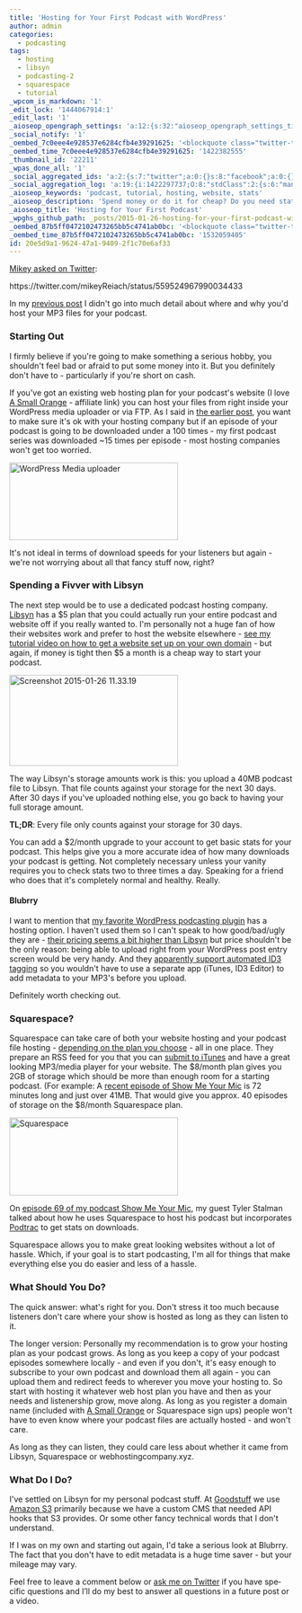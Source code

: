 ```yaml
---
title: 'Hosting for Your First Podcast with WordPress'
author: admin
categories:
  - podcasting
tags:
  - hosting
  - libsyn
  - podcasting-2
  - squarespace
  - tutorial
_wpcom_is_markdown: '1'
_edit_lock: '1444067914:1'
_edit_last: '1'
_aioseop_opengraph_settings: 'a:12:{s:32:"aioseop_opengraph_settings_title";s:0:"";s:31:"aioseop_opengraph_settings_desc";s:0:"";s:36:"aioseop_opengraph_settings_customimg";s:0:"";s:37:"aioseop_opengraph_settings_imagewidth";s:0:"";s:38:"aioseop_opengraph_settings_imageheight";s:0:"";s:32:"aioseop_opengraph_settings_video";s:0:"";s:37:"aioseop_opengraph_settings_videowidth";s:0:"";s:38:"aioseop_opengraph_settings_videoheight";s:0:"";s:35:"aioseop_opengraph_settings_category";s:7:"article";s:34:"aioseop_opengraph_settings_section";s:0:"";s:30:"aioseop_opengraph_settings_tag";s:0:"";s:34:"aioseop_opengraph_settings_setcard";s:7:"summary";}'
_social_notify: '1'
_oembed_7c0eee4e928537e6284cfb4e39291625: '<blockquote class="twitter-tweet" width="550"><p><a href="https://twitter.com/iChris">@iChris</a> if you were me and want to publish my first podcast. How would you go about that? LibSyn? SquareSpace?</p>&mdash; Mikey Reiach (@mikeyReiach) <a href="https://twitter.com/mikeyReiach/status/559524967990034433">January 26, 2015</a></blockquote><script async src="//platform.twitter.com/widgets.js" charset="utf-8"></script>'
_oembed_time_7c0eee4e928537e6284cfb4e39291625: '1422382555'
_thumbnail_id: '22211'
_wpas_done_all: '1'
_social_aggregated_ids: 'a:2:{s:7:"twitter";a:0:{}s:8:"facebook";a:0:{}}'
_social_aggregation_log: 'a:19:{i:1422297737;O:8:"stdClass":2:{s:6:"manual";b:0;s:5:"items";a:0:{}}i:1422299600;O:8:"stdClass":2:{s:6:"manual";b:0;s:5:"items";a:0:{}}i:1422303145;O:8:"stdClass":2:{s:6:"manual";b:0;s:5:"items";a:0:{}}i:1422305039;O:8:"stdClass":2:{s:6:"manual";b:0;s:5:"items";a:0:{}}i:1422308538;O:8:"stdClass":2:{s:6:"manual";b:0;s:5:"items";a:0:{}}i:1422312204;O:8:"stdClass":2:{s:6:"manual";b:0;s:5:"items";a:0:{}}i:1422319453;O:8:"stdClass":2:{s:6:"manual";b:0;s:5:"items";a:0:{}}i:1422334654;O:8:"stdClass":2:{s:6:"manual";b:0;s:5:"items";a:0:{}}i:1422363461;O:8:"stdClass":2:{s:6:"manual";b:0;s:5:"items";a:0:{}}i:1422384326;O:8:"stdClass":2:{s:6:"manual";b:0;s:5:"items";a:0:{}}i:1422386834;O:8:"stdClass":2:{s:6:"manual";b:0;s:5:"items";a:0:{}}i:1422389540;O:8:"stdClass":2:{s:6:"manual";b:0;s:5:"items";a:0:{}}i:1422393245;O:8:"stdClass":2:{s:6:"manual";b:0;s:5:"items";a:0:{}}i:1422401370;O:8:"stdClass":2:{s:6:"manual";b:0;s:5:"items";a:0:{}}i:1422416572;O:8:"stdClass":2:{s:6:"manual";b:0;s:5:"items";a:0:{}}i:1422445442;O:8:"stdClass":2:{s:6:"manual";b:0;s:5:"items";a:0:{}}i:1422489530;O:8:"stdClass":2:{s:6:"manual";b:0;s:5:"items";a:0:{}}i:1422576796;O:8:"stdClass":2:{s:6:"manual";b:0;s:5:"items";a:0:{}}i:1422750415;O:8:"stdClass":2:{s:6:"manual";b:0;s:5:"items";a:0:{}}}'
_aioseop_keywords: 'podcast, tutorial, hosting, website, stats'
_aioseop_description: 'Spend money or do it for cheap? Do you need stats? Should you just use your shared hosting plan with your website hosting company?'
_aioseop_title: 'Hosting for Your First Podcast'
_wpghs_github_path: _posts/2015-01-26-hosting-for-your-first-podcast-with-wordpress.md
_oembed_87b5ff0472102473265bb5c4741ab0bc: '<blockquote class="twitter-tweet" data-width="550" data-dnt="true"><p lang="en" dir="ltr"><a href="https://twitter.com/iChris?ref_src=twsrc%5Etfw">@iChris</a> if you were me and want to publish my first podcast. How would you go about that? LibSyn? SquareSpace?</p>&mdash; Mikey Reiach (@mikeyReiach) <a href="https://twitter.com/mikeyReiach/status/559524967990034433?ref_src=twsrc%5Etfw">January 26, 2015</a></blockquote><script async src="https://platform.twitter.com/widgets.js" charset="utf-8"></script>'
_oembed_time_87b5ff0472102473265bb5c4741ab0bc: '1532059405'
id: 20e5d9a1-9624-47a1-9409-2f1c70e6af33
---
```

<p><a href="https://twitter.com/mikeyReiach/status/559524967990034433">Mikey asked on Twitter</a>:</p>
<p>https://twitter.com/mikeyReiach/status/559524967990034433</p>
<p>In my <a href="https://chrisenns.com/2015/01/first-time-podcasting-with-wordpress/">previous post</a> I didn't go into much detail about where and why you'd host your MP3 files for your podcast.</p>
<h3>Starting Out</h3>
<p>I firmly believe if you're going to make something a serious hobby, you shouldn't feel bad or afraid to put some money into it. But you definitely don't have to - particularly if you're short on cash.</p>
<p>If you've got an existing web hosting plan for your podcast's website (I love <a href="http://www.asmallorange.com?a_aid=ichris">A Small Orange</a> - affiliate link) you can host your files from right inside your WordPress media uploader or via FTP. As I said in <a href="https://chrisenns.com/2015/01/first-time-podcasting-with-wordpress/">the earlier post</a>, you want to make sure it's ok with your hosting company but if an episode of your podcast is going to be downloaded under a 100 times - my first podcast series was downloaded ~15 times per episode - most hosting companies won't get too worried.</p>
<p><img src="https://chrisenns.com/wp-content/uploads/2015/01/Screenshot-2015-01-26-11.10.39-300x138.png" alt="WordPress Media uploader" width="300" height="138" class="aligncenter size-medium wp-image-22210" /></p>
<p>It's not ideal in terms of download speeds for your listeners but again - we're not worrying about all that fancy stuff now, right?</p>
<h3>Spending a Fivver with Libsyn</h3>
<p>The next step would be to use a dedicated podcast hosting company. <a href="http://www.libsyn.com/plans-pricing/">Libsyn</a> has a $5 plan that you could actually run your entire podcast and website off if you really wanted to. I'm personally not a huge fan of how their websites work and prefer to host the website elsewhere - <a href="https://www.youtube.com/watch?v=_dQr69-dkbU">see my tutorial video on how to get a website set up on your own domain</a> - but again, if money is tight then $5 a month is a cheap way to start your podcast.</p>
<p><img src="https://chrisenns.com/wp-content/uploads/2015/01/Screenshot-2015-01-26-11.33.19-300x162.png" alt="Screenshot 2015-01-26 11.33.19" width="300" height="162" class="aligncenter size-medium wp-image-22211" /></p>
<p>The way Libsyn's storage amounts work is this: you upload a 40MB podcast file to Libsyn. That file counts against your storage for the next 30 days. After 30 days if you've uploaded nothing else, you go back to having your full storage amount.</p>
<p><strong>TL;DR</strong>: Every file only counts against your storage for 30 days.</p>
<p>You can add a $2/month upgrade to your account to get basic stats for your podcast. This helps give you a more accurate idea of how many downloads your podcast is getting. Not completely necessary unless your vanity requires you to check stats two to three times a day. Speaking for a friend who does that it's completely normal and healthy. Really.</p>
<h4>Blubrry</h4>
<p>I want to mention that <a href="https://wordpress.org/extend/plugins/powerpress/">my favorite WordPress podcasting plugin</a> has a hosting option. I haven't used them so I can't speak to how good/bad/ugly they are - <a href="http://create.blubrry.com/store/">their pricing seems a bit higher than Libsyn</a>  but price shouldn't be the only reason: being able to upload right from your WordPress post entry screen would be very handy. And they <a href="http://create.blubrry.com/resources/podcast-media-hosting/">apparently support automated ID3 tagging</a> so you wouldn't have to use a separate app (iTunes, ID3 Editor) to add metadata to your MP3's before you upload.</p>
<p>Definitely worth checking out.</p>
<h3>Squarespace?</h3>
<p>Squarespace can take care of both your website hosting and your podcast file hosting - <a href="http://www.squarespace.com/pricing/">depending on the plan you choose</a> - all in one place. They prepare an RSS feed for you that you can <a href="https://phobos.apple.com/WebObjects/MZFinance.woa/wa/publishPodcast">submit to iTunes</a> and have a great looking MP3/media player for your website. The $8/month plan gives you 2GB of storage which should be more than enough room for a starting podcast. (For example: A <a href="http://goodstuff.fm/smym/68">recent episode of Show Me Your Mic</a> is 72 minutes long and just over 41MB. That would give you approx. 40 episodes of storage on the $8/month Squarespace plan.</p>
<p><img src="https://chrisenns.com/wp-content/uploads/2015/01/Screenshot-2015-01-26-11.37.44-300x139.png" alt="Squarespace" width="300" height="139" class="aligncenter size-medium wp-image-22212" /></p>
<p>On <a href="http://goodstuff.fm/smym/69">episode 69 of my podcast Show Me Your Mic</a>, my guest Tyler Stalman talked about how he uses Squarespace to host his podcast but incorporates <a href="http://podtrac.com">Podtrac</a> to get stats on downloads.</p>
<p>Squarespace allows you to make great looking websites without a lot of hassle. Which, if your goal is to start podcasting, I'm all for things that make everything else you do easier and less of a hassle.</p>
<h3>What Should You Do?</h3>
<p>The quick answer: what's right for you. Don't stress it too much because listeners don't care where your show is hosted as long as they can listen to it.</p>
<p>The longer version: Personally my recommendation is to grow your hosting plan as your podcast grows. As long as you keep a copy of your podcast episodes somewhere locally - and even if you don't, it's easy enough to subscribe to your own podcast and download them all again - you can upload them and redirect feeds to wherever you move your hosting to. So start with hosting it whatever web host plan you have and then as your needs and listenership grow, move along. As long as you register a domain name (included with <a href="http://www.asmallorange.com?a_aid=ichris">A Small Orange</a> or Squarespace sign ups) people won't have to even know where your podcast files are actually hosted - and won't care.</p>
<p>As long as they can listen, they could care less about whether it came from Libsyn, Squarespace or webhostingcompany.xyz.</p>
<h3>What Do I Do?</h3>
<p>I've settled on Libsyn for my personal podcast stuff. At <a href="http://goodstuff.fm">Goodstuff</a> we use <a href="http://aws.amazon.com/s3/">Amazon S3</a> primarily because we have a custom CMS that needed API hooks that S3 provides. Or some other fancy technical words that I don't understand.</p>
<p>If I was on my own and starting out again, I'd take a serious look at Blubrry. The fact that you don't have to edit metadata is a huge time saver - but your mileage may vary.</p>
<p>Feel free to leave a com­ment below or <a href="http://www.twitter.com/ichris">ask me on Twit­ter</a> if you have spe­cific ques­tions and I’ll do my best to answer all ques­tions in a future post or a video.</p>

